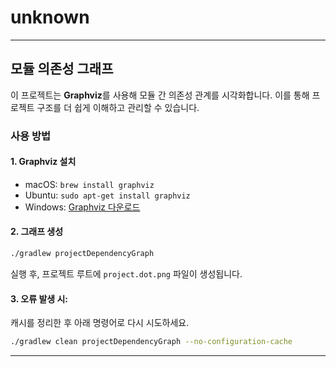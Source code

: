 # unknown

---

## 모듈 의존성 그래프

이 프로젝트는 **Graphviz**를 사용해 모듈 간 의존성 관계를 시각화합니다. 이를 통해 프로젝트 구조를 더 쉽게 이해하고 관리할 수 있습니다.

### 사용 방법

#### 1. **Graphviz 설치**
   - macOS: `brew install graphviz`
   - Ubuntu: `sudo apt-get install graphviz`
   - Windows: [Graphviz 다운로드](https://graphviz.org/download/)

#### 2. **그래프 생성**
   ```bash
   ./gradlew projectDependencyGraph
   ```
   실행 후, 프로젝트 루트에 `project.dot.png` 파일이 생성됩니다.

#### 3. **오류 발생 시**: 
   캐시를 정리한 후 아래 명령어로 다시 시도하세요.
   ```bash
   ./gradlew clean projectDependencyGraph --no-configuration-cache
   ```

---
